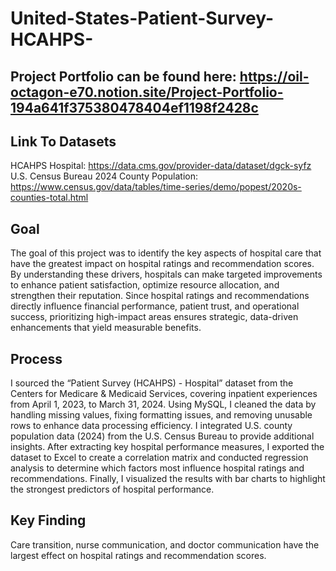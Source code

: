 # United-States-Patient-Survey-HCAHPS-

## Project Portfolio can be found here: https://oil-octagon-e70.notion.site/Project-Portfolio-194a641f375380478404ef1198f2428c

## Link To Datasets

HCAHPS Hospital: ​​https://data.cms.gov/provider-data/dataset/dgck-syfz
U.S. Census Bureau 2024 County Population: https://www.census.gov/data/tables/time-series/demo/popest/2020s-counties-total.html


## Goal

The goal of this project was to identify the key aspects of hospital care that have the greatest impact on hospital ratings and recommendation scores. By understanding these drivers, hospitals can make targeted improvements to enhance patient satisfaction, optimize resource allocation, and strengthen their reputation. Since hospital ratings and recommendations directly influence financial performance, patient trust, and operational success, prioritizing high-impact areas ensures strategic, data-driven enhancements that yield measurable benefits.

## Process

I sourced the “Patient Survey (HCAHPS) - Hospital” dataset from the Centers for Medicare & Medicaid Services, covering inpatient experiences from April 1, 2023, to March 31, 2024. Using MySQL, I cleaned the data by handling missing values, fixing formatting issues, and removing unusable rows to enhance data processing efficiency. I integrated U.S. county population data (2024) from the U.S. Census Bureau to provide additional insights. After extracting key hospital performance measures, I exported the dataset to Excel to create a correlation matrix and conducted regression analysis to determine which factors most influence hospital ratings and recommendations. Finally, I visualized the results with bar charts to highlight the strongest predictors of hospital performance.

## Key Finding

Care transition, nurse communication, and doctor communication have the largest effect on hospital ratings and recommendation scores.
